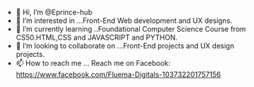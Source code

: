 - 👋 Hi, I’m @Eprince-hub
- 👀 I’m interested in ...Front-End Web development and UX designs.
- 🌱 I’m currently learning ..Foundational Computer Science Course from CS50.HTML,CSS and JAVASCRIPT and PYTHON.
- 💞️ I’m looking to collaborate on ...Front-End projects and UX design projects.
- 📫 How to reach me ...  Reach me on Facebook: https://www.facebook.com/Fluema-Digitals-103732201757156

<!---
Eprince-hub/Eprince-hub is a ✨ special ✨ repository because its `README.md` (this file) appears on your GitHub profile.
You can click the Preview link to take a look at your changes.
--->
